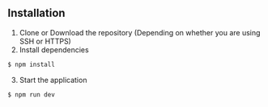 ## Installation

1. Clone or Download the repository (Depending on whether you are using SSH or HTTPS)
2. Install dependencies 

```bash
$ npm install
```

3. Start the application

```bash
$ npm run dev
```